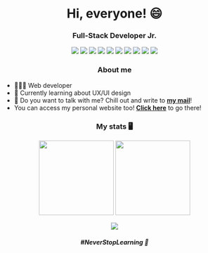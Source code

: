 <h1 align='center'>Hi, everyone! 😄</h1>

<h3 align='center'>Full-Stack Developer Jr.</h3>

<div id="badges" align="center">
  <img src="https://img.shields.io/badge/HTML5-20232A?style=for-the-badge&logo=html5&logoColor=yellow"/>
  <img src="https://img.shields.io/badge/CSS3-20232A?style=for-the-badge&logo=css3&logoColor=yellow"/>
  <img src="https://img.shields.io/badge/JavaScript-20232A?style=for-the-badge&logo=javascript&logoColor=yellow"/>
  <img src="https://img.shields.io/badge/php-20232A?style=for-the-badge&logo=php&logoColor=yellow"/>
  <img src="https://img.shields.io/badge/laravel-20232A?style=for-the-badge&logo=laravel&logoColor=yellow"/>
  <img src="https://img.shields.io/badge/bootstrap-20232A?style=for-the-badge&logo=bootstrap&logoColor=yellow"/>
  <img src="https://img.shields.io/badge/ANGULAR.JS-20232A?style=for-the-badge&logo=ANGULAR&logoColor=yellow"/>
  <img src="https://img.shields.io/badge/Figma-20232A?style=for-the-badge&logo=figma&logoColor=yellow"/>
  <img src="https://img.shields.io/badge/Adobe%20Illustrator-20232A?style=for-the-badge&logo=adobe%20illustrator&logoColor=yellow"/>
  <img src="https://img.shields.io/badge/Adobe%20Photoshop-20232A?style=for-the-badge&logo=Adobe%20Photoshop&logoColor=yellow"/>
</div>

<div id="myInfos">
  <h3 align="center">About me</h3>
   <ul>
     <li>👨🏽‍💻 Web developer</li>
     <li>🌠 Currently learning about UX/UI design</li>
     <li>📧 Do you want to talk with me? Chill out and write to <strong><a href="mailto:lucasvidal.contato@gmail.com">my mail</a></strong>!</li>
     <li>You can access my personal website too! <strong><a target="_blank" href="https://lucasvidalweb.web.app">Click here</a></strong> to go there!</li>
   </ul>
</div>

<div id="stats">
    <h3 align='center'> My stats 🖥</h3>
    <div id="badges" align="center">
      <img align="center" height="170px" src="https://github-readme-stats.vercel.app/api?username=lvidal-gs&bg_color=20232A&text_color=ffffff&show_icons=true&title_color=CAA614&icon_color=CAA614"/>
      <img align="center" height="170px" src="https://github-readme-stats.vercel.app/api/top-langs/?username=lvidal-gs&bg_color=20232A&title_color=CAA614&layout=compact&border_color=ffffff&text_color=ffffff"/>
    </div>
</div>

</br>
<div align="center">
  <img src="https://komarev.com/ghpvc/?username=lvidal-gs&color=CAA614"/>
</div>

<h6 align='center'><b>#NeverStopLearning 🚀</b></h6>


